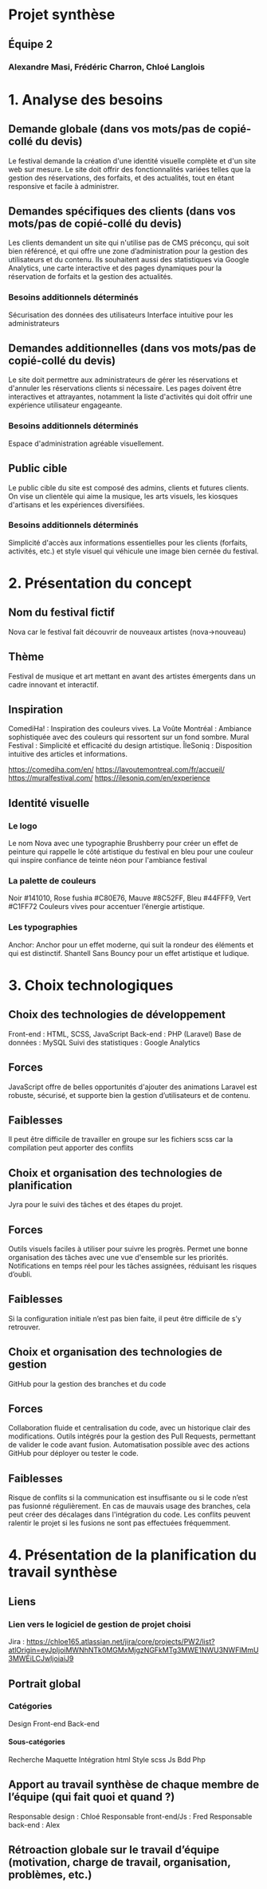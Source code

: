 # Projet synthèse
## Équipe 2
### Alexandre Masi, Frédéric Charron, Chloé Langlois

# 1. Analyse des besoins 
## Demande globale (dans vos mots/pas de copié-collé du devis)
Le festival demande la création d'une identité visuelle complète et d'un site web sur mesure. Le site doit offrir des fonctionnalités variées telles que la gestion des réservations, des forfaits, et des actualités, tout en étant responsive et facile à administrer.

## Demandes spécifiques des clients (dans vos mots/pas de copié-collé du devis)
Les clients demandent un site qui n'utilise pas de CMS préconçu, qui soit bien référencé, et qui offre une zone d’administration pour la gestion des utilisateurs et du contenu. Ils souhaitent aussi des statistiques via Google Analytics, une carte interactive et des pages dynamiques pour la réservation de forfaits et la gestion des actualités.

### Besoins additionnels déterminés
Sécurisation des données des utilisateurs
Interface intuitive pour les administrateurs

## Demandes additionnelles (dans vos mots/pas de copié-collé du devis)
Le site doit permettre aux administrateurs de gérer les réservations et d'annuler les réservations clients si nécessaire. Les pages doivent être interactives et attrayantes, notamment la liste d'activités qui doit offrir une expérience utilisateur engageante.

### Besoins additionnels déterminés  
Espace d'administration agréable visuellement.

## Public cible
Le public cible du site est composé des admins, clients et futures clients. On vise un clientèle qui aime la musique, les arts visuels, les kiosques d'artisans et les expériences diversifiées.

### Besoins additionnels déterminés 
Simplicité d'accès aux informations essentielles pour les clients (forfaits, activités, etc.) et style visuel qui véhicule une image bien cernée du festival.

# 2. Présentation du concept
## Nom du festival fictif
Nova car le festival fait découvrir de nouveaux artistes (nova->nouveau)

## Thème 
Festival de musique et art mettant en avant des artistes émergents dans un cadre innovant et interactif. 

## Inspiration
ComediHa! : Inspiration des couleurs vives.
La Voûte Montréal : Ambiance sophistiquée avec des couleurs qui ressortent sur un fond sombre.
Mural Festival : Simplicité et efficacité du design artistique.
ÎleSoniq : Disposition intuitive des articles et informations.

https://comediha.com/en/   https://lavoutemontreal.com/fr/accueil/     
https://muralfestival.com/   https://ilesoniq.com/en/experience

## Identité visuelle

### Le logo
Le nom Nova avec une typographie Brushberry pour créer un effet de peinture qui rappelle le côté artistique du festival en bleu pour une couleur qui inspire confiance de teinte néon pour l'ambiance festival

### La palette de couleurs    
Noir #141010, Rose fushia #C80E76, Mauve #8C52FF, Bleu #44FFF9, Vert #C1FF72
Couleurs vives pour accentuer l’énergie artistique.

### Les typographies
Anchor: Anchor pour un effet moderne, qui suit la rondeur des éléments et qui est distinctif.
Shantell Sans Bouncy pour un effet artistique et ludique.

# 3. Choix technologiques 
## Choix des technologies de développement
Front-end : HTML, SCSS, JavaScript
Back-end : PHP (Laravel)
Base de données : MySQL
Suivi des statistiques : Google Analytics

## Forces
JavaScript offre de belles opportunités d'ajouter des animations
Laravel est robuste, sécurisé, et supporte bien la gestion d’utilisateurs et de contenu.

## Faiblesses
Il peut être difficile de travailler en groupe sur les fichiers scss car la compilation peut apporter des conflits

## Choix et organisation des technologies de planification
Jyra pour le suivi des tâches et des étapes du projet.

## Forces
Outils visuels faciles à utiliser pour suivre les progrès.
Permet une bonne organisation des tâches avec une vue d'ensemble sur les priorités.
Notifications en temps réel pour les tâches assignées, réduisant les risques d’oubli.

## Faiblesses   
Si la configuration initiale n’est pas bien faite, il peut être difficile de s’y retrouver.

## Choix et organisation des technologies de gestion
GitHub pour la gestion des branches et du code

## Forces
Collaboration fluide et centralisation du code, avec un historique clair des modifications.
Outils intégrés pour la gestion des Pull Requests, permettant de valider le code avant fusion.
Automatisation possible avec des actions GitHub pour déployer ou tester le code.

## Faiblesses 
Risque de conflits si la communication est insuffisante ou si le code n’est pas fusionné régulièrement.
En cas de mauvais usage des branches, cela peut créer des décalages dans l'intégration du code.
Les conflits peuvent ralentir le projet si les fusions ne sont pas effectuées fréquemment.

# 4. Présentation de la planification du travail synthèse
## Liens
### Lien vers le logiciel de gestion de projet choisi
Jira : https://chloe165.atlassian.net/jira/core/projects/PW2/list?atlOrigin=eyJpIjoiMWNhNTk0MGMxMjgzNGFkMTg3MWE1NWU3NWFlMmU3MWEiLCJwIjoiaiJ9

## Portrait global 
### Catégories     
Design
Front-end
Back-end

#### Sous-catégories 
Recherche
Maquette
Intégration html
Style scss
Js 
Bdd
Php

## Apport au travail synthèse de chaque membre de l’équipe (qui fait quoi et quand ?) 
Responsable design : Chloé
Responsable front-end/Js : Fred
Responsable back-end : Alex     

## Rétroaction globale sur le travail d’équipe (motivation, charge de travail, organisation, problèmes, etc.)  
